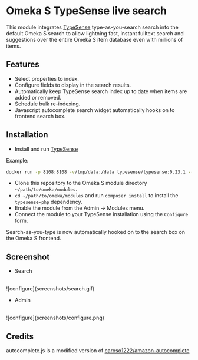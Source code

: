 # Omeka S TypeSense live search

This module integrates [TypeSense](https://typesense.org/) type-as-you-search search into the default
Omeka S search to allow lightning fast, instant fulltext search and suggestions over the entire
Omeka S item database even with millions of items.

## Features
- Select properties to index.
- Configure fields to display in the search results.
- Automatically keep TypeSense search index up to date when items are added or removed.
- Schedule bulk re-indexing.
- Javascript autocomplete search widget automatically hooks on to frontend search box.

## Installation

- Install and run [TypeSense](https://typesense.org/docs/guide/install-typesense.html#option-2-local-machine-self-hosting)

Example:

```bash
docker run -p 8108:8108 -v/tmp/data:/data typesense/typesense:0.23.1 --data-dir /data --api-key=xxxxxx
```

- Clone this repository to the Omeka S module directory `~/path/to/omeka/modules`.
- `cd ~/path/to/omeka/modules` and run `composer install` to install the `typesense-php` dependency.
- Enable the module from the Admin → Modules menu.
- Connect the module to your TypeSense installation using the `Configure` form.

Search-as-you-type is now automatically hooked on to the search box on the Omeka S frontend.

## Screenshot

- Search
<br>
![configure](screenshots/search.gif)

- Admin
<br>
![configure](screenshots/configure.png)

## Credits
autocomplete.js is a modified version of [caroso1222/amazon-autocomplete](https://github.com/caroso1222/amazon-autocomplete)
